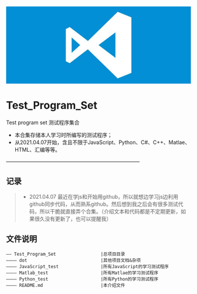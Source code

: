 
![vs code 原来是这样添加图片](./dot/vs_code.jpg)

# Test_Program_Set

Test program set
测试程序集合

 - 本合集存储本人学习时所编写的测试程序；
 - 从2021.04.07开始，含且不限于JavaScript、Python、C#、C++、Matlae、HTML、汇编等等。

——————————————————————————

## 记录
> - 2021.04.07 最近在学js和开始用github，所以就想边学习js边利用github同步代码，从而熟系github。然后想到我之后会有很多测试代码，所以干脆就直接弄个合集。（介绍文本和代码都是不定期更新，如果很久没有更新了，也可以提醒我）

## 文件说明

```
—— Test_Program_Set                 |总项目目录
———— dot                            |其他项目文档&杂项
———— JavaScript_test                |所有JavaScript的学习测试程序
———— Matlab_test                    |所有Matlae的学习测试程序
———— Python_test                    |所有Python的学习测试程序
———— README.md                      |本介绍文件
```